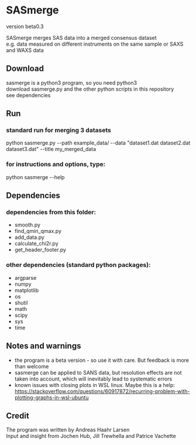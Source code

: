 # SASmerge
version beta0.3

SASmerge merges SAS data into a merged consensus dataset   
e.g. data measured on different instruments on the same sample or SAXS and WAXS data    

## Download
sasmerge is a python3 program, so you need python3    
download sasmerge.py and the other python scripts in this repository       
see dependencies  

## Run  

### standard run for merging 3 datasets
python sasmerge.py --path example_data/ --data "dataset1.dat dataset2.dat dataset3.dat" --title my_merged_data

### for instructions and options, type: 
python sasmerge --help

## Dependencies

### dependencies from this folder:     
* smooth.py    
* find_qmin_qmax.py    
* add_data.py      
* calculate_chi2r.py    
* get_header_footer.py     

### other dependencies (standard python packages):   
* argparse     
* numpy    
* matplotlib    
* os    
* shutil    
* math    
* scipy
* sys
* time   

## Notes  and warnings
* the program is a beta version - so use it with care. But feedback is more than welcome    
* sasmerge can be applied to SANS data, but resolution effects are not taken into account, which will inevitably lead to systematic errors
* known issues with closing plots in WSL linux. Maybe this is a help: https://stackoverflow.com/questions/60917872/recurring-problem-with-plotting-graphs-in-wsl-ubuntu 

## Credit
The program was written by Andreas Haahr Larsen   
Input and insight from Jochen Hub, Jill Trewhella and Patrice Vachette   
